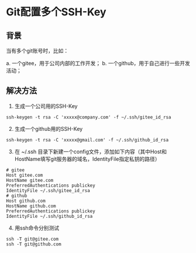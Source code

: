 # Git配置多个SSH-Key

## 背景

当有多个git账号时，比如：

a. 一个gitee，用于公司内部的工作开发；
b. 一个github，用于自己进行一些开发活动；

## 解决方法

1. 生成一个公司用的SSH-Key

```
ssh-keygen -t rsa -C 'xxxxx@company.com' -f ~/.ssh/gitee_id_rsa
```

2. 生成一个github用的SSH-Key

```
ssh-keygen -t rsa -C 'xxxxx@gmail.com' -f ~/.ssh/github_id_rsa
```

3. 在 ~/.ssh 目录下新建一个config文件，添加如下内容（其中Host和HostName填写git服务器的域名，IdentityFile指定私钥的路径）

```
# gitee
Host gitee.com
HostName gitee.com
PreferredAuthentications publickey
IdentityFile ~/.ssh/gitee_id_rsa
# github
Host github.com
HostName github.com
PreferredAuthentications publickey
IdentityFile ~/.ssh/github_id_rsa
```

4. 用ssh命令分别测试

```
ssh -T git@gitee.com
ssh -T git@github.com
```


